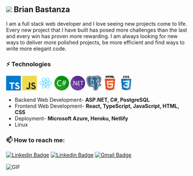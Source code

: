 ## <img src="https://icons.iconarchive.com/icons/limav/flat-gradient-social/512/Github-icon.png" width="30px" height="auto" /> Brian Bastanza

I am a full stack web developer and I love seeing new projects come to life. Every new project that I have built has posed more challenges than the last and every win has proven more rewarding. I am always looking for new ways to deliver more polished projects, be more efficient and find ways to write more elegant code.


### ⚡ Technologies

<code><img height="40"
src="https://raw.githubusercontent.com/github/explore/80688e429a7d4ef2fca1e82350fe8e3517d3494d/topics/typescript/typescript.png"></code>
<code><img height="40" src="https://raw.githubusercontent.com/github/explore/80688e429a7d4ef2fca1e82350fe8e3517d3494d/topics/javascript/javascript.png"></code>
<code><img height="40" src="https://raw.githubusercontent.com/github/explore/80688e429a7d4ef2fca1e82350fe8e3517d3494d/topics/react/react.png"></code>
<code><img height="40"
src="https://raw.githubusercontent.com/github/explore/80688e429a7d4ef2fca1e82350fe8e3517d3494d/topics/csharp/csharp.png"></code>
<code><img height="40"
src="https://raw.githubusercontent.com/github/explore/80688e429a7d4ef2fca1e82350fe8e3517d3494d/topics/dotnet/dotnet.png"></code>
<code><img height="40"
src="https://raw.githubusercontent.com/github/explore/80688e429a7d4ef2fca1e82350fe8e3517d3494d/topics/postgresql/postgresql.png"></code>
<code><img height="40"
src="https://raw.githubusercontent.com/github/explore/80688e429a7d4ef2fca1e82350fe8e3517d3494d/topics/html/html.png"></code>
<code><img height="40"
src="https://raw.githubusercontent.com/github/explore/80688e429a7d4ef2fca1e82350fe8e3517d3494d/topics/css/css.png"></code>

- Backend Web Development- **ASP.NET, C#, PostgreSQL**
- Frontend Web Development- **React, TypeScript, JavaScript, HTML, CSS**
- Deployment- **Microsoft Azure, Heroku, Netlify**
- Linux

###  📫 How to reach me:

[![Linkedin
Badge](https://img.shields.io/badge/LinkedIn-blue)](https://www.linkedin.com/in/bbastanza/)
[![Linkedin
Badge](https://img.shields.io/badge/Portfolio-orange)](https://www.brianbastanza.me/)
[![Gmail
Badge](https://img.shields.io/badge/Gmail-c14438?style=flat-square&logo=Gmail&logoColor=white&link=mailto:b.bastanza@gmail.com)](mailto:b.bastanza@gmail.com)

<img align="center" width="300px" height="auto" alt="GIF" src="https://cdn.dribbble.com/users/1152224/screenshots/3259548/legalario-dribbble.gif" />

